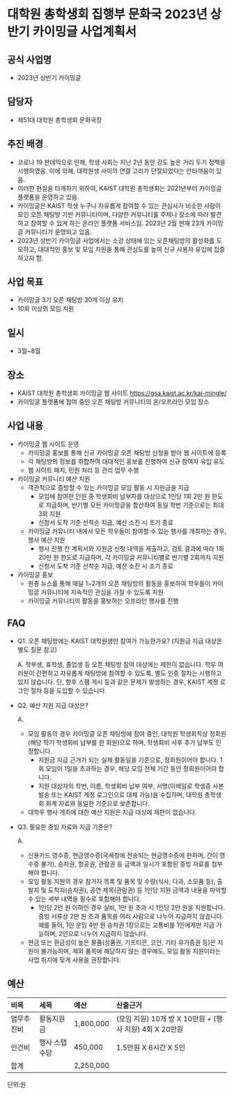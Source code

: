 대학원 총학생회 집행부 문화국 2023년 상반기 카이밍글 사업계획서
===

## 공식 사업명
- 2023년 상반기 카이밍글

## 담당자
- 제51대 대학원 총학생회 문화국장

## 추진 배경
- 코로나 19 판데믹으로 인해, 학생 사회는 지난 2년 동안 강도 높은 거리 두기 정책을 시행하였음. 이에 의해, 대학원생 사이의 연결 고리가 단절되었다는 안타까움이 있음.
- 이러한 현실을 타개하기 위하여, KAIST 대학원 총학생회는 2021년부터 카이밍글 플랫폼을 운영하고 있음.
- 카이밍글은 KAIST 학생 누구나 자유롭게 참여할 수 있는 관심사가 비슷한 사람이 모인 오픈 채팅방 기반 커뮤니티이며, 다양한 커뮤니티를 주제나 장소에 따라 발견하고 참여할 수 있게 하는 온라인 플랫폼 서비스임. 2023년 2월 현재 23개 카이밍글 커뮤니티가 운영되고 있음.
- 2023년 상반기 카이밍글 사업에서는 소강 상태에 있는 오픈채팅방의 활성화를 도모하고, 대대적인 홍보 및 모임 지원을 통해 관심도를 높여 신규 사용자 유입에 집중하고자 함.

## 사업 목표
- 카이밍글 3기 오픈 채팅방 30개 이상 유치
- 10회 이상의 모임 지원

## 일시
- 3월\~8월

## 장소
- KAIST 대학원 총학생회 카이밍글 웹 사이트 <https://gsa.kaist.ac.kr/kai-mingle/>
- 카이밍글 플랫폼에 참여 중인 오픈 채팅방 커뮤니티의 온/오프라인 모임 장소

## 사업 내용
- 카이밍글 웹 사이트 운영
  - 카이밍글 홍보를 통해 신규 카이밍글 오픈 채팅방 신청을 받아 웹 사이트에 등록
  - 각 채팅방의 정보를 취합하여 대대적인 홍보를 진행하여 신규 참여자 유입 유도
  - 웹 사이트 패치, 민원 처리 등 관리 업무 수행
- 카이밍글 커뮤니티 예산 지원
  - 객관적으로 증빙할 수 있는 카이밍글 모임 활동 시 지원금을 지급
    - 모임에 참여한 인원 중 학생회비 납부자를 대상으로 1인당 1회 2만 원 한도로 지급하며, 반기별 모든 카이밍글을 합산하여 동일 학번 기준으로는 최대 3회 지원
    - 신청서 도착 기준 선착순 지급, 예산 소진 시 조기 종료
  - 카이밍글 커뮤니티 내에서 모든 학우들이 참여할 수 있는 행사를 개최하는 경우, 행사 예산 지원
    - 행사 진행 전 계획서와 지원금 신청 내역을 제출하고, 검토 결과에 따라 1회 20만 원 한도로 지급하며, 각 카이밍글 커뮤니티별로 반기별 2회까지 지원
    - 신청서 도착 기준 선착순 지급, 예산 소진 시 조기 종료
- 카이밍글 홍보
  - 원총 뉴스를 통해 매달 1~2개의 오픈 채팅방의 활동을 홍보하여 학우들이 카이밍글 커뮤니티에 지속적인 관심을 가질 수 있도록 지원
  - 카이밍글 커뮤니티의 활동을 홍보하는 오프라인 행사를 진행

## FAQ
- Q1. 오픈 채팅방에는 KAIST 대학원생만 참여가 가능한가요? (지원금 지급 대상은 별도 질문 참고)

  A. 학부생, 휴학생, 졸업생 등 오픈 채팅방 참여 대상에는 제한이 없습니다. 학우 여러분이 간편하고 자유롭게 채팅방에 참여할 수 있도록, 별도 인증 절차는 시행하고 있지 않습니다. 단, 향후 스팸 게시 등과 같은 문제가 발생하는 경우, KAIST 계정 로그인 절차 등을 도입할 수 있습니다.

- Q2. 예산 지원 지급 대상은?
  
  A. 
  - 모임 활동의 경우 카이밍글 오픈 채팅방에 참여 중인, 대학원 학생회칙상 정회원(해당 학기 학생회비 납부를 한 회원)으로 하며, 학생회비 사후 추가 납부도 인정합니다. <br>
    - 지원금 지급 근거가 되는 실제 활동일을 기준으로, 정회원이어야 합니다. 1회 모임이 1일을 초과하는 경우, 해당 모임 전체 기간 동안 정회원이어야 합니다. <br> 
    - 지원 대상자의 학번, 이름, 학생회비 납부 여부, 서명(이메일로 학생증 사본 발송 또는 KAIST 계정 로그인으로 대체 가능)을 수집하며, 대학원 총학생회 회계 자료와 동일한 기준으로 보존합니다.
  - 대학우 행사 개최에 대한 예산 지원은 지급 대상에 제한이 없습니다.
    
- Q3. 필요한 증빙 자료와 지급 기준은?

  A.
    - 신용카드 영수증, 현금영수증(국세청에 전송되는 현금영수증에 한하며, 간이 영수증 불가), 승차권, 항공권, 관람권 등 금액과 일시가 포함된 증빙 자료를 첨부해야 합니다.
    - 모임 활동 지원의 경우 참가자 목록 및 품목 및 수량(식사, 다과, 소모품 등), 출발지 및 도착지(승차권), 공연 제목(관람권) 등 1인당 지원 금액과 내용을 파악할 수 있는 세부 내역을 필수로 포함해야 합니다.
      - 1인당 2만 원 이하인 경우 실비, 1만 원 초과 시 1인당 2만 원을 지원합니다. 증빙 서류상 2만 원 초과 품목을 여러 사람으로 나누어 지급하지 않습니다. 예를 들어, 1인 운임 4만 원 승차권 1장으로는 교통비를 1인에게만 지급 가능하며, 2인으로 나누어 지급하지 않습니다.
    - 현금 또는 환금성이 높은 물품(상품권, 기프티콘, 코인, 기타 유가증권 등)은 지원이 불가능하며, 제외 품목에 해당하지 않는 경우에도, 모임 활동 지원이라는 사업 취지에 맞게 사용을 권장합니다.



## 예산
|  **비목** |   **세목**   | **예산** | **산출근거** |
|:-------|:-----------|:----------|:--------------|
| 업무추진비 | 활동지원금 | 1,800,000 | (모임 지원) 10개 방 X 10만원 + (행사 지원) 4회 X 20만원 |
| 인건비 | 행사 스탭 수당 | 450,000 | 1.5만원 X 6시간 X 5인 |
| 합계   |            | 2,250,000 |               |

단위:원
